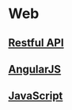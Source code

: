 # Web

## [Restful API](./RestfulAPI/README.md)

## [AngularJS](./AngularJS/README.md)

## [JavaScript](./JavaScript/README.md)


